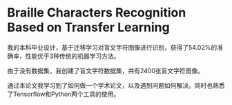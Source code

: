 # Braille Characters Recognition Based on Transfer Learning

我的本科毕业设计，基于迁移学习对盲文字符图像进行识别，获得了54.02%的准确率，性能优于3种传统的机器学习方法。

由于没有数据集，我创建了盲文字符数据集，共有2400张盲文字符图像。

通过本论文我学习到了如何做一个学术论文，以及遇到问题如何解决。同时也熟悉了Tensorflow和Python两个工具的使用。
